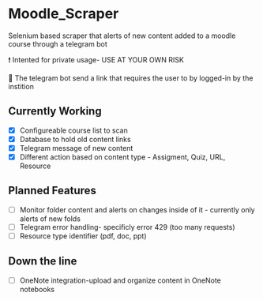 # Moodle_Scraper
Selenium based scraper that alerts of new content added to a moodle course through a telegram bot  

:exclamation: Intented for private usage- USE AT YOUR OWN RISK

:memo: The telegram bot send a link that requires the user to by logged-in by the instition

## Currently Working
- [x] Configureable course list to scan
- [x] Database to hold old content links
- [x] Telegram message of new content
- [x] Different action based on content type - Assigment, Quiz, URL, Resource

## Planned Features
- [ ] Monitor folder content and alerts on changes inside of it - currently only alerts of new folds
- [ ] Telegram error handling- specificly error 429 (too many requests)
- [ ] Resource type identifier (pdf, doc, ppt)

## Down the line
- [ ] OneNote integration-upload and organize content in OneNote notebooks
